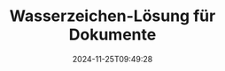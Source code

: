 ---
############################# Static ############################
layout: "family"
date:  2024-11-25T09:49:28
draft: false

product: "Watermark"
product_tag: "watermark"

lang: de

############################# Head ############################
head_title: "Dokumentwasserzeichen C# Java Node.js Python | Wasserzeichen hinzufügen"
head_description: "Fügen Sie Wasserzeichen zu PDF, Bildern und Dokumenten hinzu. Wasserzeichen-Lösung für Microsoft Office, PDF, OpenDocument, Bilder usw."

############################# Header ############################
title: "Wasserzeichen-Lösung für Dokumente"
description:  |
  Fügen Sie Text- und Bildwasserzeichen für Ihre Dokumente und Bilder hinzu.

  Suchen und ändern Sie Dokumentwasserzeichen auf bequeme Weise.

  Informieren Sie sich über Wasserzeichen, die in Ihren Dokumenten enthalten sind.

############################# Supported Platforms ###############################
supported_platforms:
  enable: true
  head_title: "Wähle deine Plattform"
  title: "Plattformunabhängigkeit"
  description: "Die GroupDocs.Watermark -Bibliothek unterstützt die folgenden Betriebssysteme und Frameworks:"
  details_link_title: "Erfahre mehr"

  items:
    # items loop
    - title: ".NET"
      description: GroupDocs.Watermark .NET 
      color: "blue"
      tag: "net"
      link: "/watermark/net/"
      features_link: "https://docs.groupdocs.com/watermark/net/system-requirements/"
      features:
          # features loop
          - rows: "4"
            content: |
                    .NET Framework 4.5 or higher <br> .NET Core 3.0 or higher <br> .NET 5.0 or higher
      
          # features loop
          - rows: "1"
            content: |
                    Windows <br> Linux <br> Mac OS
      
          # features loop
          - rows: "3"
            content: |
                    Microsoft Visual Studio <br> JetBrains Rider <br> Microsoft Visual Code
      
          # features loop
          - rows: "1"
            content: |
                    50+ file formats
      

    # items loop
    - title: "Java"
      description: GroupDocs.Watermark Java
      color: "red"
      tag: "java"
      link: "/watermark/java/"
      features_link: "https://docs.groupdocs.com/watermark/java/system-requirements/"
      features:
          # features loop
          - rows: "4"
            content: |
                    Java 8 or higher <br> Kotlin
      
          # features loop
          - rows: "1"
            content: |
                    Windows <br> Linux <br> Mac OS
      
          # features loop
          - rows: "3"
            content: |
                    IntelliJ IDEA <br> Eclipse <br> NetBeans
      
          # features loop
          - rows: "1"
            content: |
                    50+ file formats

    # items loop
    - title: "Node.js"
      description: GroupDocs.Watermark Node.js
      color: "green"
      tag: "nodejs-java"
      link: "/watermark/nodejs-java/"
      features_link: "https://docs.groupdocs.com/watermark/nodejs-java/system-requirements/"
      features:
          # features loop
          - rows: "4"
            content: |
                    Node.js 16+ and J2SE 8.0 (1.8)+
      
          # features loop
          - rows: "1"
            content: |
                    Windows <br> Linux <br> Mac OS
      
          # features loop
          - rows: "3"
            content: |
                    Atom <br> Visual Studio Code <br> Jeder andere Texteditor
      
          # features loop
          - rows: "1"
            content: |
                    50+ file formats

    # items loop
    - title: "Python"
      description: GroupDocs.Watermark Python
      color: "yellow"
      tag: "python-net"
      link: "/watermark/python-net/"
      features_link: "https://docs.groupdocs.com/watermark/python-net/system-requirements/"
      features:
          # features loop
          - rows: "3"
            content: |
                    Python 3.9+ and .Net 6+
      
          # features loop
          - rows: "1"
            content: |
                    Windows <br> Linux <br> Mac OS
      
          # features loop
          - rows: "4"
            content: |
                    IDLE <br> PyCharm <br> Visual Studio Code
      
          # features loop
          - rows: "1"
            content: |
                    50+ file formats

############################# Features ###############################
features:
  enable: true
  title: "GroupDocs.Watermark Funktionsüberprüfung"
  description: "Die Bibliothek wurde entwickelt, um verschiedene Wasserzeichentypen für gängige Dokumentformate hinzuzufügen, zu suchen und zu aktualisieren."

  items:
    # items loop
    - icon: "protect"
      title: "Dateien mit Wasserzeichen schützen"
      content: "Fügen Sie Text- und Bildwasserzeichen an Ihre Geschäftsdokumente an."

    # items loop
    - icon: "search"
      title: "Suchen Sie nach vorhandenen Wasserzeichen"
      content: "Holen Sie sich detaillierte Informationen zu Wasserzeichen, die zuvor in einem Dokument platziert wurden."

    # items loop
    - icon: "manipulate"
      title: "Bearbeiten Sie die Wasserzeichen von Dokumenten"
      content: "Steuern Sie Text, Stil, Bild und andere Wasserzeichenfunktionen."

    # items loop
    - icon: "additional"
      title: "Verschiedene zusätzliche Funktionen"
      content: "Holen Sie sich Dokumentinformationen, aktualisieren Sie Hyperlinks oder den Seitenhintergrund usw."

############################# Code samples ############################
code_samples:
  enable: true
  title: "Dokumente durch Wasserzeichen schützen"
  description: "GroupDocs.Watermark Codebeispiele für typische Operationen."
  items:
    # code sample loop
    - title: "Erstellen eines Wasserzeichens."
      content: |
       Um ein Wasserzeichen an ein Dokument anzuhängen, geben Sie den Pfad zur Zieldatei an. Sie haben viele Optionen zur Auswahl, um ein benutzerdefiniertes Wasserzeichen auf einer bestimmten Seite zu erhalten.
      samples:
        - language: "C#"
          color: "blue"
          content: |
            ```csharp {style=abap}   
            // Geben Sie das Dokument an, das mit einem Wasserzeichen versehen werden soll
            using (Watermarker watermarker = new Watermarker("source.docx"))
            {
                // Wasserzeichen-Objekt erstellen
                TextWatermark watermark = new TextWatermark("top secret", new Font("Arial", 36));

                // Wasserzeichenoptionen festlegen
                watermark.ForegroundColor = Color.Red;
                watermark.HorizontalAlignment = HorizontalAlignment.Center;
                watermark.VerticalAlignment = VerticalAlignment.Center;

                // Wasserzeichen hinzufügen und verarbeitete Datei speichern
                watermarker.Add(watermark);
                watermarker.Save("result.docx");
            }
            ```
        - language: "Java"
          color: "red"
          content: |
            ```java {style=abap}   
            // Geben Sie das Dokument an, das mit einem Wasserzeichen versehen werden soll
            Watermarker watermarker = new Watermarker("source.docx");

            // Wasserzeichen-Objekt erstellen
            TextWatermark watermark = new TextWatermark("top secret", new Font("Arial", 36));

            // Wasserzeichenoptionen festlegen
            watermark.setForegroundColor(Color.getRed());
            watermark.setHorizontalAlignment(HorizontalAlignment.Center);
            watermark.setVerticalAlignment(VerticalAlignment.Center);

            // Wasserzeichen hinzufügen und verarbeitete Datei speichern
            watermarker.add(watermark);
            watermarker.save("result.docx");
            watermarker.close();
            ```
        - language: "TypeScript"
          color: "green"
          content: |
            ```javascript {style=abap}  
            // Geben Sie das Dokument an, das mit einem Wasserzeichen versehen werden soll
            const watermarker = new Watermarker("source.docx");

            // Wasserzeichen-Objekt erstellen
            const watermark = new TextWatermark("top secret", new Font("Arial", 36));

            // Wasserzeichenoptionen festlegen
            watermark.setForegroundColor(Color.getRed());
            watermark.setHorizontalAlignment(HorizontalAlignment.Center);
            watermark.setVerticalAlignment(VerticalAlignment.Center);

            // Wasserzeichen hinzufügen und verarbeitete Datei speichern
            watermarker.add(watermark);
            watermarker.save("result.docx");
            ```
        - language: "Python"
          color: "yellow"
          content: |
            ```python {style=abap}  
            def run():
                # Geben Sie das Dokument an, das mit einem Wasserzeichen versehen werden soll
                with groupdocs.watermark.Watermarker("source.docx") as watermarker:
                    font = groupdocs.watermark.watermarks.Font("Arial", 36.0)

                    # Wasserzeichen-Objekt erstellen
                    watermark = groupdocs.watermark.watermarks.TextWatermark("top secret", font)

                    # Wasserzeichenoptionen festlegen
                    watermark.foreground_color = groupdocs.watermark.watermarks.Color.red;
                    watermark.horizontal_alignment = groupdocs.watermark.common.HorizontalAlignment.CENTER
                    watermark.vertical_alignment = groupdocs.watermark.common.VerticalAlignment.CENTER

                    # Wasserzeichen hinzufügen und verarbeitete Datei speichern
                    watermarker.add(watermark)
                    watermarker.save("result.docx")
            ```


############################# Supported Formats ###############################
formats:
  enable: true
  title: "Über 50 Dateiformate werden unterstützt"
  description: "GroupDocs.Watermark bietet Wasserzeichen für gängige Dokument- und Dateiformate."

############################# Metrics ###############################
metrics:
  enable: true
  title: "Statistische Daten unserer Bibliothek"
  description: "Tauchen Sie tief in die wichtigsten Kennzahlen ein und geben Sie Einblicke in unsere Erfolge, Auswirkungen und unser Wachstum."

  items:
    # items loop
    - number: "50+"
      title: "Unterstützte Formate"
      content: "Die Bibliothek ist in der Lage, mehr als 50 der gängigsten Dateiformate zu verarbeiten."

    # items loop
    - number: "500k"
      title: "NuGet herunterladen"
      content: "GroupDocs.Watermark for .NET ist eine beliebte Bibliothek mit über 500.000 Downloads auf NuGet."

    # items loop
    - number: "15k"
      title: "Maven lädt herunter"
      content: "Mit über 15.000 Downloads auf Maven ist GroupDocs.Watermark eine beliebte Wahl für Java Entwickler."

    # items loop
    - number: "140+"
      title: "Glückliche Kunden"
      content: "Einzelne Entwickler und Top-Unternehmen weltweit bevorzugen unsere Bibliotheken, um innovative Lösungen zu entwickeln."


############################# Customers ###############################
customers:
  enable: true
  title: "Unsere zufriedenen Kunden"
  description: "GroupDocs Bibliotheken sind für weltweit bekannte und angesehene Marken auf der ganzen Welt tätig."

  items:
    # items loop
    - title: "BenQ Corporation"
      logo: "benq"
      
    # items loop
    - title: "Nasdaq Stock Market"
      logo: "nasdaq"
      
    # items loop
    - title: "AT&T Inc."
      logo: "att"
      
    # items loop
    - title: "Customer logo AstraZeneca"
      logo: "astrazeneca"
      
    # items loop
    - title: "Central Bank of Argentina"
      logo: "argentinacentralbank"
      
    # items loop
    - title: "Roche Holding AG"
      logo: "roche"
      
    # items loop
    - title: "Capita"
      logo: "capita"
      
    # items loop
    - title: "Axa S.A."
      logo: "axa"
      
    # items loop
    - title: "Instructure Inc."
      logo: "instructure"
      
    # items loop
    - title: "Wipro"
      logo: "wipro"


############################# Actions ###############################
actions:
  enable: true
  title: "Bereit loszulegen?"
  description: "Testen Sie GroupDocs.Watermark Funktionen kostenlos auf Ihrer Plattform"

  items:
    # items loop
    - title: ".NET"
      color: "blue"
      link: "/watermark/net/"

    # items loop
    - title: "Java"
      color: "red"
      link: "/watermark/java/"

    # items loop
    - title: "Node.js"
      color: "green"
      link: "/watermark/nodejs-java/"      

############################# FAQ ###############################
faq:
  enable: true
  title: "Häufig gestellte Fragen"
  description: "Schauen Sie sich unsere häufig gestellten Fragen an"

  items:
    # items loop
    - question: "Werden von GroupDocs.Watermark externe Bibliotheken für die Bearbeitung von Dokumenten benötigt?"
      answer: "GroupDocs.Watermark funktioniert unabhängig, Software von Drittanbietern wie Adobe Acrobat, Microsoft Office usw. ist nicht erforderlich."

    # items loop
    - question: "Kann ich GroupDocs.Watermark Funktionen vor dem Kauf testen?"
      answer: "Ja, GroupDocs.Watermark bietet eine kostenlose Testversion an! Installieren Sie es und probieren Sie es aus, aber denken Sie daran: Testversionen fügen Ihren Dokumenten „Test-Badges“ hinzu, nur die ersten 3 Seiten werden verarbeitet. Willst du das volle Erlebnis? Holen Sie sich eine kostenlose temporäre 30-Tage-Lizenz für den vollen Funktionsumfang. Einzelheiten finden Sie unter [temporäre Lizenz](https://purchase.groupdocs.com/temporary-license/)."

    # items loop
    - question: "Welche Lizenztypen werden angeboten?"
      answer: "Benötigen Sie eine GroupDocs.Watermark -Lizenz? Wir haben Optionen! Wählen Sie aus Lizenzen, die auf vielen Optionen basieren. Anzahl der Entwickler in Ihrem Team. Einsatzorte wie einzelne Büros oder entfernte Arbeitsplätze. Muss der Endkundenvertrieb das SDK/API mit den Kunden teilen? Alternativ gibt es eine Lizenz für die monatliche Nutzung: Bei kostenpflichtigen Tarifen zahlen Sie nur für das, was Sie nutzen. Tauchen Sie tiefer ein und finden Sie den perfekten [Preis](https://purchase.groupdocs.com/pricing/watermark/net/)."

############################# Cloud Links ###############################
cloud_links:
  enable: true
  title: "GroupDocs.Watermark Low-Code-APIs"
  description: "Fügen Sie mithilfe unserer cloudbasierten REST API mithilfe Ihrer Anwendung Wasserzeichen zu Dateien hinzu."
  
  items:
    # items loop
    - title: "GroupDocs.Watermark Cloud for cURL"
      content: "Verwenden Sie die cURL REST ful-API, um PDF, Word, Excel, PowerPoint, JPEG und andere beliebte Dateiformate mit Wasserzeichen zu versehen."
      icon: "groupdocs_watermark-for-curl"
      link: "https://products.groupdocs.cloud/watermark/curl"

    # items loop
    - title: "GroupDocs.Watermark Cloud for .NET"
      content: "Stärken Sie Ihre .NET Anwendungen mit Funktionen zum Wasserzeichen für Dokumente von Cloud SDK für .NET. Schützen Sie Geschäftsdokumente auf eigene Faust."
      icon: "groupdocs_watermark-for-net"
      link: "https://products.groupdocs.cloud/watermark/net"

    # items loop
    - title: "GroupDocs.Watermark Cloud for Java"
      content: "Das für Java entwickelte GroupDocs.Watermark SDK bietet neue Möglichkeiten für Ihre Java Anwendungen und Geschäftsdateien."
      icon: "groupdocs_watermark-for-java"
      link: "https://products.groupdocs.cloud/watermark/java"

############################# App links ###############################
app_links:
  enable: true
  title: "GroupDocs.Watermark Webanwendungen"
  description: "GroupDocs gewährt Zugriff auf eine Webanwendung zum Hinzufügen von Wasserzeichen zu Ihren Dokumenten. Mehr als 50 beliebte Dateiformate können in Ihrem Lieblingsbrowser KOSTENLOS mit einem Wasserzeichen versehen werden."

  items:
    # items loop
    - title: "GroupDocs.Watermark Total"
      content: "Online-Tool zum Hinzufügen von Wasserzeichen zu Dokumenten von jedem Gerät aus."
      icon: "groupdocs_watermark-app"
      link: "https://products.groupdocs.app/watermark/total"

    # items loop
    - title: "GroupDocs.Watermark DOCX"
      content: "Wasserzeichen MS Word DOCX online."
      icon: "groupdocs_words-app"
      link: "https://products.groupdocs.app/watermark/docx"

    # items loop
    - title: "GroupDocs.Watermark PDF"
      content: "Schützen Sie PDF Dokumente online."
      icon: "groupdocs_pdf-app"
      link: "https://products.groupdocs.app/watermark/pdf"


      


---